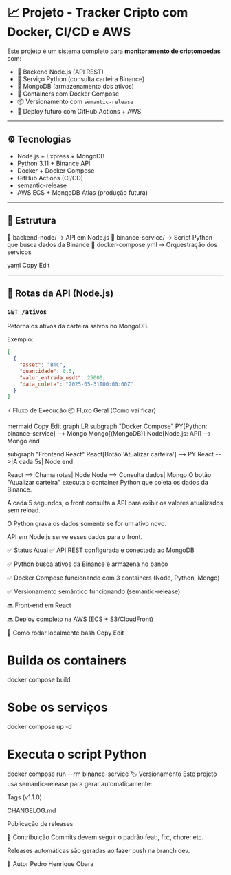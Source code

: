 # 📈 Projeto - Tracker Cripto com Docker, CI/CD e AWS

Este projeto é um sistema completo para **monitoramento de criptomoedas** com:

- 🧠 Backend Node.js (API REST)
- 🐍 Serviço Python (consulta carteira Binance)
- 🍃 MongoDB (armazenamento dos ativos)
- 🐳 Containers com Docker Compose
- 📦 Versionamento com `semantic-release`
- 🚀 Deploy futuro com GitHub Actions + AWS

---

## ⚙️ Tecnologias

- Node.js + Express + MongoDB
- Python 3.11 + Binance API
- Docker + Docker Compose
- GitHub Actions (CI/CD)
- semantic-release
- AWS ECS + MongoDB Atlas (produção futura)

---

## 📂 Estrutura

📁 backend-node/ → API em Node.js
📁 binance-service/ → Script Python que busca dados da Binance
📁 docker-compose.yml → Orquestração dos serviços

yaml
Copy
Edit

---

## 🔗 Rotas da API (Node.js)

### `GET /ativos`
Retorna os ativos da carteira salvos no MongoDB.

Exemplo:
```json
[
  {
    "asset": "BTC",
    "quantidade": 0.5,
    "valor_entrada_usdt": 25000,
    "data_coleta": "2025-05-31T00:00:00Z"
  }
]
```
⚡ Fluxo de Execução
📦 Fluxo Geral (Como vai ficar)

mermaid
Copy
Edit
graph LR
subgraph "Docker Compose"
  PY[Python: binance-service] --> Mongo
  Mongo[(MongoDB)]
  Node[Node.js: API] --> Mongo
end

subgraph "Frontend React"
  React[Botão 'Atualizar carteira'] --> PY
  React -->|A cada 5s| Node
end

React -->|Chama rotas| Node
Node -->|Consulta dados| Mongo
O botão "Atualizar carteira" executa o container Python que coleta os dados da Binance.

A cada 5 segundos, o front consulta a API para exibir os valores atualizados sem reload.

O Python grava os dados somente se for um ativo novo.

API em Node.js serve esses dados para o front.

✅ Status Atual
✅ API REST configurada e conectada ao MongoDB

✅ Python busca ativos da Binance e armazena no banco

✅ Docker Compose funcionando com 3 containers (Node, Python, Mongo)

✅ Versionamento semântico funcionando (semantic-release)

🔜 Front-end em React

🔜 Deploy completo na AWS (ECS + S3/CloudFront)

🚀 Como rodar localmente
bash
Copy
Edit
# Builda os containers
docker compose build

# Sobe os serviços
docker compose up -d

# Executa o script Python
docker compose run --rm binance-service
🏷️ Versionamento
Este projeto usa semantic-release para gerar automaticamente:

Tags (v1.1.0)

CHANGELOG.md

Publicação de releases

🧠 Contribuição
Commits devem seguir o padrão feat:, fix:, chore: etc.

Releases automáticas são geradas ao fazer push na branch dev.

📌 Autor
Pedro Henrique Obara

